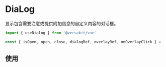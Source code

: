 # DiaLog

显示包含需要注意或提供附加信息的自定义内容的对话框。

```Typescript
import { useDialog } from '@versakit/vue'

const { isOpen, open, close, dialogRef, overlayRef, onOverlayClick } =  useDialog()
```

## 使用

<demo vue="./example/index.vue" />

